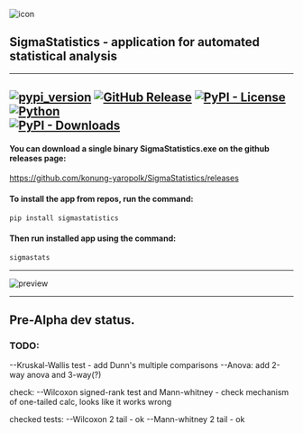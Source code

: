 ![icon](https://github.com/user-attachments/assets/bcacd6bf-2157-4a55-a051-1564c900a360) 
## SigmaStatistics - application for automated statistical analysis 
---
[![pypi_version](https://img.shields.io/pypi/v/SigmaStatistics?label=PyPI&color=green)](https://pypi.org/project/SigmaStatistics)
[![GitHub Release](https://img.shields.io/github/v/release/konung-yaropolk/SigmaStatistics?label=GitHub&color=green&link=https%3A%2F%2Fgithub.com%2Fkonung-yaropolk%2FSigmaStatistics)](https://github.com/konung-yaropolk/SigmaStatistics)
[![PyPI - License](https://img.shields.io/pypi/l/SigmaStatistics)](https://pypi.org/project/SigmaStatistics)
[![Python](https://img.shields.io/badge/Python-v3.0%5E-green?logo=python)](https://pypi.org/project/SigmaStatistics)  
[![PyPI - Downloads](https://img.shields.io/pypi/dm/SigmaStatistics?label=PyPI%20stats&color=blue)](https://pypi.org/project/SigmaStatistics)
---

#### You can download a single binary SigmaStatistics.exe on the github releases page:

https://github.com/konung-yaropolk/SigmaStatistics/releases

#### To install the app from repos, run the command:
```bash
pip install sigmastatistics
```

#### Then run installed app using the command:
```bash
sigmastats
```

---
![preview](https://github.com/user-attachments/assets/9b426870-2175-4d57-b6c7-e5711e9c5259)

---
## Pre-Alpha dev status.

### TODO:

--Kruskal-Wallis test - add Dunn's multiple comparisons
--Anova: add 2-way anova and 3-way(?)

check:
--Wilcoxon signed-rank test and Mann-whitney - check mechanism of one-tailed calc, looks like it works wrong


checked tests:
--Wilcoxon 2 tail - ok
--Mann-whitney 2 tail - ok
